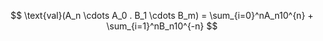$$
\text{val}(A_n \cdots A_0 . B_1 \cdots B_m)
= \sum_{i=0}^nA_n10^{n} + \sum_{i=1}^nB_n10^{-n}
$$


